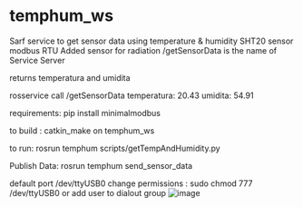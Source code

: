 # temphum_ws
Sarf service to get sensor data using temperature &amp; humidity SHT20 sensor modbus RTU
Added sensor for radiation
/getSensorData is the name of Service Server

returns temperatura and umidita


rosservice call /getSensorData
temperatura: 20.43
umidita: 54.91


requirements: pip install minimalmodbus 

to build : catkin_make on temphum_ws

to run: rosrun temphum scripts/getTempAndHumidity.py

Publish Data:
rosrun temphum send_sensor_data



default port /dev/ttyUSB0
change permissions : sudo chmod 777 /dev/ttyUSB0 or add user to dialout group
![image](https://user-images.githubusercontent.com/39596051/220868243-df5a2fbf-03ef-4b33-b51a-3704ec85ad41.png)
